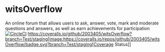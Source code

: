 # witsOverflow
An online forum that allows users to ask, answer, vote, mark and moderate questions and answers, as well as earn achievements for participation
[![CircleCI](https://circleci.com/gh/2003405/witsOverFlow.svg?style=svg&circle-token=ff8a1fe13f858f0ded11976eb4acf970347b1a5c)](https://circleci.com/gh/2003405/witsOverflow)
https://coveralls.io/github/2003405/witsOverflow?branch=Test/staging[image:https://coveralls.io/repos/github/2003405/witsOverflow/badge.svg?branch=Test/staging[Coverage Status]]

